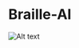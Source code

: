 # Braille-AI

![Alt text](https://user-images.githubusercontent.com/80626616/200264614-ea2979e7-43b8-4b9c-92ae-da2205863968.gif)
